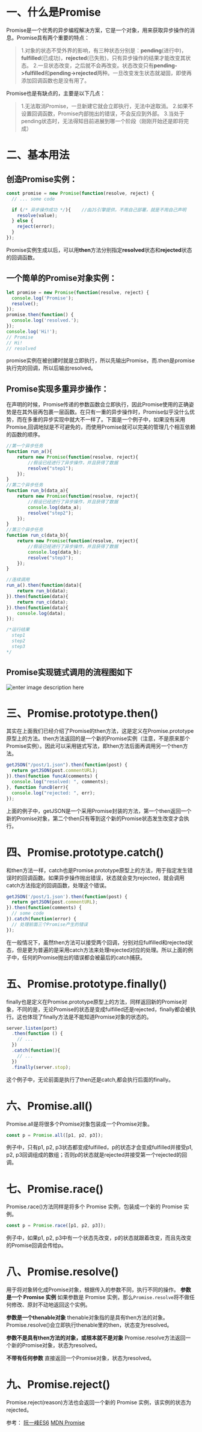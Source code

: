# 一、什么是Promise

Promise是一个优秀的异步编程解决方案，它是一个对象，用来获取异步操作的消息。Promise具有两个重要的特点：
> 1.对象的状态不受外界的影响，有三种状态分别是：**pending**(进行中)，**fulfilled**(已成功)，**rejected**(已失败)，只有异步操作的结果才能改变其状态。
> 2.一旦状态改变，之后就不会再改变。状态改变只有**pending->fulfilled**和**pending->rejected**两种。一旦改变发生状态就凝固，即使再添加回调函数也是没有用了。

 
Promise也是有缺点的，主要是以下几点：
> 1.无法取消Promise，一旦新建它就会立即执行，无法中途取消。
> 2.如果不设置回调函数，Promise内部抛出的错误，不会反应到外部。
> 3.当处于pending状态时，无法得知目前进展到哪一个阶段（刚刚开始还是即将完成）

# 二、基本用法

## **创造Promise实例：**

```javascript
const promise = new Promise(function(resolve, reject) {
  // ... some code

  if (/* 异步操作成功 */){	//由JS引擎提供，不用自己部署，就是不用自己声明
    resolve(value);
  } else {
    reject(error);
  }
});
```
Promise实例生成以后，可以用**then**方法分别指定**resolved**状态和**rejected**状态的回调函数。

## **一个简单的Promise对象实例：**

```javascript
let promise = new Promise(function(resolve, reject) {
  console.log('Promise');
  resolve();
});
promise.then(function() {
  console.log('resolved.');
});
console.log('Hi!');
// Promise
// Hi!
// resolved
```
promise实例在被创建时就是立即执行，所以先输出Promise，而.then是promise执行完的回调，所以后输出resolved。

## **Promise实现多重异步操作：**

在声明的时候，Promise传递的参数函数会立即执行，因此Promise使用的正确姿势是在其外层再包裹一层函数。在只有一重的异步操作时，Promise似乎没什么优势，而在多重的异步实现中就大不一样了。下面是一个例子中，如果没有采用Promise,回调地狱是不可避免的，而使用Promise就可以完美的管理几个相互依赖的函数的顺序。
```javascript
//第一个异步任务
function run_a(){
    return new Promise(function(resolve, reject){
        //假设已经进行了异步操作，并且获得了数据
        resolve("step1");
    });
}
//第二个异步任务
function run_b(data_a){
    return new Promise(function(resolve, reject){
        //假设已经进行了异步操作，并且获得了数据
        console.log(data_a);
        resolve("step2");
    });
}
//第三个异步任务
function run_c(data_b){
    return new Promise(function(resolve, reject){
        //假设已经进行了异步操作，并且获得了数据
        console.log(data_b);
        resolve("step3");
    });
}

//连续调用
run_a().then(function(data){
    return run_b(data);
}).then(function(data){
    return run_c(data);
}).then(function(data){
    console.log(data);
});

/*运行结果
  step1
  step2
  step3
*/
```

## Promise实现链式调用的流程图如下

![enter image description here](https://mdn.mozillademos.org/files/15911/promises.png)
# 三、Promise.prototype.then()
其实在上面我们已经介绍了Promise的then方法，这是定义在Promise.prototype原型上的方法。then方法返回的是一个新的Promise实例（注意，不是原来那个Promise实例）。因此可以采用链式写法，即then方法后面再调用另一个then方法。
```javascript
getJSON("/post/1.json").then(function(post) {
  return getJSON(post.commentURL);
}).then(function funcA(comments) {
  console.log("resolved: ", comments);
}, function funcB(err){
  console.log("rejected: ", err);
});
```
上面的例子中，getJSON是一个采用Promise封装的方法，第一个then返回一个新的Promise对象，第二个then只有等到这个新的Promise状态发生改变才会执行。

# 四、Promise.prototype.catch()
和then方法一样，catch也是Promise.prototype原型上的方法，用于指定发生错误时的回调函数。如果异步操作抛出错误，状态就会变为rejected，就会调用catch方法指定的回调函数，处理这个错误。
```javascript
getJSON('/post/1.json').then(function(post) {
  return getJSON(post.commentURL);
}).then(function(comments) {
  // some code
}).catch(function(error) {
  // 处理前面三个Promise产生的错误
});
```
在一般情况下，虽然then方法可以接受两个回调，分别对应fulfilled和rejected状态，但是更为普遍的是采用catch方法来处理rejected对应的处理。所以上面的例子中，任何的Promise抛出的错误都会被最后的catch捕获。

# 五、Promise.prototype.finally()
finally也是定义在Promise.prototype原型上的方法，同样返回新的Promise对象，不同的是，无论Promise的状态是变成fulfilled还是rejected，finally都会被执行。这也体现了finally方法是不能知道Promise对象的状态的。
```javascript
server.listen(port)
  .then(function () {
    // ...
  })
  .catch(function(){
	// ...
  })
  .finally(server.stop);
```
这个例子中，无论前面是执行了then还是catch,都会执行后面的finally。

# 六、Promise.all()
Promise.all是将很多个Promise对象包装成一个Promise对象。
```javascript
const p = Promise.all([p1, p2, p3]);
```
例子中，只有p1, p2, p3状态都变成fulfilled，p的状态才会变成fulfilled并接受p1, p2, p3回调组成的数组；否则p的状态就是rejected并接受第一个rejected的回调。

# 七、Promise.race()
Promise.race()方法同样是将多个 Promise 实例，包装成一个新的 Promise 实例。
```javascript
const p = Promise.race([p1, p2, p3]);
```
例子中，如果p1, p2, p3中有一个状态先改变，p的状态就跟着改变，而且先改变的Promise回调会传给p。

# 八、Promise.resolve()
用于将对象转化成Promise对象，根据传入的参数不同，执行不同的操作。
**参数是一个 Promise 实例**
如果参数是 Promise 实例，那么`Promise.resolve`将不做任何修改、原封不动地返回这个实例。

**参数是一个thenable对象**
thenable对象指的是具有then方法的对象。Promise.resolve()会立即执行thenable里的then，状态变为resolved。

**参数不是具有then方法的对象，或根本就不是对象**
Promise.resolve方法返回一个新的Promise对象，状态为resolved。

**不带有任何参数**
直接返回一个Promise对象，状态为resolved。

# 九、Promise.reject()
Promise.reject(reason)方法也会返回一个新的 Promise 实例，该实例的状态为rejected。

参考：
[阮一峰ES6](http://es6.ruanyifeng.com/#docs/promise)
[MDN Promise](https://developer.mozilla.org/en-US/docs/Web/JavaScript/Reference/Global_Objects/Promise#Loading_an_image_with_XHR)

<!--stackedit_data:
eyJoaXN0b3J5IjpbLTIzMTA1MTk2NV19
-->